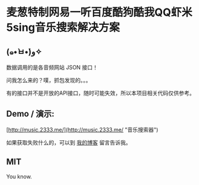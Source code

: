 # 麦葱特制网易一听百度酷狗酷我QQ虾米5sing音乐搜索解决方案

## (๑•̀ㅂ•́)و✧

数据调用的是各音频网站 JSON 接口！

问我怎么来的？噗，抓包发现的。。。

有的接口并不是开放的API接口，随时可能失效，所以本项目相关代码仅供参考。

## Demo / 演示:

[http://music.2333.me/](http://music.2333.me/ "音乐搜索器")

如果获取失败什么的，可以到 [我的博客](http://www.yuxiaoxi.com/guestbook#respond) 留言告诉我。

## MIT

You know.